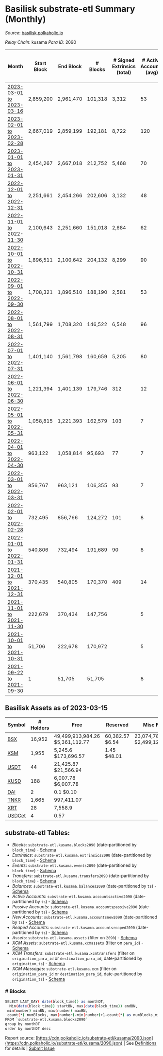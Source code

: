 # Basilisk substrate-etl Summary (Monthly)

_Source_: [basilisk.polkaholic.io](https://basilisk.polkaholic.io)

*Relay Chain*: kusama
*Para ID*: 2090



| Month | Start Block | End Block | # Blocks | # Signed Extrinsics (total) | # Active Accounts (avg) | # Addresses with Balances (max) | Issues |
| ----- | ----------- | --------- | -------- | --------------------------- | ----------------------- | ------------------------------- | ------ |
| [2023-03-01 to 2023-03-16](/kusama/2090-basilisk/2023-03-31.md) | 2,859,200 | 2,961,470 | 101,318 | 3,312 | 53 | 18,415 | - 953 (0.93%) |   
| [2023-02-01 to 2023-02-28](/kusama/2090-basilisk/2023-02-28.md) | 2,667,019 | 2,859,199 | 192,181 | 8,722 | 120 | 18,360 | -   |   
| [2023-01-01 to 2023-01-31](/kusama/2090-basilisk/2023-01-31.md) | 2,454,267 | 2,667,018 | 212,752 | 5,468 | 70 | 16,979 | -   |   
| [2022-12-01 to 2022-12-31](/kusama/2090-basilisk/2022-12-31.md) | 2,251,661 | 2,454,266 | 202,606 | 3,132 | 48 | 16,880 | -   |   
| [2022-11-01 to 2022-11-30](/kusama/2090-basilisk/2022-11-30.md) | 2,100,643 | 2,251,660 | 151,018 | 2,684 | 62 | 16,827 | -   |   
| [2022-10-01 to 2022-10-31](/kusama/2090-basilisk/2022-10-31.md) | 1,896,511 | 2,100,642 | 204,132 | 8,299 | 90 | 16,768 | -   |   
| [2022-09-01 to 2022-09-30](/kusama/2090-basilisk/2022-09-30.md) | 1,708,321 | 1,896,510 | 188,190 | 2,581 | 53 | 16,389 | -   |   
| [2022-08-01 to 2022-08-31](/kusama/2090-basilisk/2022-08-31.md) | 1,561,799 | 1,708,320 | 146,522 | 6,548 | 96 | 16,317 | -   |   
| [2022-07-01 to 2022-07-31](/kusama/2090-basilisk/2022-07-31.md) | 1,401,140 | 1,561,798 | 160,659 | 5,205 | 80 | 16,274 | -   |   
| [2022-06-01 to 2022-06-30](/kusama/2090-basilisk/2022-06-30.md) | 1,221,394 | 1,401,139 | 179,746 | 312 | 12 | 16,068 | -   |   
| [2022-05-01 to 2022-05-31](/kusama/2090-basilisk/2022-05-31.md) | 1,058,815 | 1,221,393 | 162,579 | 103 | 7 | 16,068 | -   |   
| [2022-04-01 to 2022-04-30](/kusama/2090-basilisk/2022-04-30.md) | 963,122 | 1,058,814 | 95,693 | 77 | 7 | 11,910 | -   |   
| [2022-03-01 to 2022-03-31](/kusama/2090-basilisk/2022-03-31.md) | 856,767 | 963,121 | 106,355 | 93 | 7 | 11,910 | -   |   
| [2022-02-01 to 2022-02-28](/kusama/2090-basilisk/2022-02-28.md) | 732,495 | 856,766 | 124,272 | 101 | 8 | 11,910 | -   |   
| [2022-01-01 to 2022-01-31](/kusama/2090-basilisk/2022-01-31.md) | 540,806 | 732,494 | 191,689 | 90 | 8 | 11,910 | -   |   
| [2021-12-01 to 2021-12-31](/kusama/2090-basilisk/2021-12-31.md) | 370,435 | 540,805 | 170,370 | 409 | 14 | 11,910 | - 1 (0.00%) |   
| [2021-11-01 to 2021-11-30](/kusama/2090-basilisk/2021-11-30.md) | 222,679 | 370,434 | 147,756 |  | 5 | 2 | -   |   
| [2021-10-01 to 2021-10-31](/kusama/2090-basilisk/2021-10-31.md) | 51,706 | 222,678 | 170,972 |  | 5 | 2 | - 1 (0.00%) |   
| [2021-09-22 to 2021-09-30](/kusama/2090-basilisk/2021-09-30.md) | 1 | 51,705 | 51,705 |  | 8 | 2 | -   |   

## Basilisk Assets as of 2023-03-15



| Symbol | # Holders | Free | Reserved | Misc Frozen | Frozen | Price | AssetID | 
| ----- | --------- | ---- | -------- | ----------- | ------ | ----- | --- |
| [BSX](/kusama/assets/BSX) | 16,952 | 49,499,913,984.26 $5,361,112.77 | 60,382.57 $6.54 | 23,074,783,611.18  $2,499,125.90 | 22,978,234,944.44 $2,488,669.15 | - |   `{"Token":"BSX"}` | 
| [KSM](/kusama/assets/KSM) | 1,955 | 5,245.6 $173,696.57 | 1.45 $48.01 |    |   | $33.11 |   `{"Token":"1"}` | 
| [USDT](/kusama/assets/USDT) | 44 | 21,425.87 $21,566.94 |   |    |   | $1.01 |   `{"Token":"14"}` | 
| [KUSD](/kusama/assets/KUSD) | 188 | 6,007.78 $6,007.78 |   |    |   | $1.00 |   `{"Token":"2"}` | 
| [DAI](/kusama/assets/DAI) | 2 | 0.1 $0.10 |   |    |   | $1.00 |   `{"Token":"13"}` | 
| [TNKR](/kusama/assets/TNKR) | 1,665 | 997,411.07  |   |    |   |  |   `{"Token":"6"}` | 
| [XRT](/kusama/assets/XRT) | 28 | 7,558.9  |   |    |   |  |   `{"Token":"16"}` | 
| [USDCet](/kusama/assets/USDCet) | 4 | 0.57  |   |    |   |  |   `{"Token":"9"}` | 

## substrate-etl Tables:

* _Blocks_: `substrate-etl.kusama.blocks2090` (date-partitioned by `block_time`) - [Schema](/schema/balances.json)
* _Extrinsics_: `substrate-etl.kusama.extrinsics2090` (date-partitioned by `block_time`) - [Schema](/schema/extrinsics.json)
* _Events_: `substrate-etl.kusama.events2090` (date-partitioned by `block_time`) - [Schema](/schema/events.json)
* _Transfers_: `substrate-etl.kusama.transfers2090` (date-partitioned by `block_time`) - [Schema](/schema/transfers.json)
* _Balances_: `substrate-etl.kusama.balances2090` (date-partitioned by `ts`) - [Schema](/schema/balances.json)
* _Active Accounts_: `substrate-etl.kusama.accountsactive2090` (date-partitioned by `ts`) - [Schema](/schema/accountsactive.json)
* _Passive Accounts_: `substrate-etl.kusama.accountspassive2090` (date-partitioned by `ts`) - [Schema](/schema/accountspassive.json)
* _New Accounts_: `substrate-etl.kusama.accountsnew2090` (date-partitioned by `ts`) - [Schema](/schema/accountsnew.json)
* _Reaped Accounts_: `substrate-etl.kusama.accountsreaped2090` (date-partitioned by `ts`) - [Schema](/schema/accountsreaped.json)
* _Assets_: `substrate-etl.kusama.assets` (filter on `2090`) - [Schema](/schema/assets.json)
* _XCM Assets_: `substrate-etl.kusama.xcmassets` (filter on `para_id`) - [Schema](/schema/xcmassets.json)
* _XCM Transfers_: `substrate-etl.kusama.xcmtransfers` (filter on `origination_para_id` or `destination_para_id`, date-partitioned by `origination_ts`) - [Schema](/schema/xcmtransfers.json)
* _XCM Messages_: `substrate-etl.kusama.xcm` (filter on `origination_para_id` or `destination_para_id`, date-partitioned by `origination_ts`) - [Schema](/schema/xcm.json)

### # Blocks
```bash
SELECT LAST_DAY( date(block_time)) as monthDT,
  Min(date(block_time)) startBN, max(date(block_time)) endBN, 
 min(number) minBN, max(number) maxBN, 
 count(*) numBlocks, max(number)-min(number)+1-count(*) as numBlocks_missing 
FROM `substrate-etl.kusama.blocks2090` 
group by monthDT 
order by monthDT desc
```


Report source: [https://cdn.polkaholic.io/substrate-etl/kusama/2090.json](https://cdn.polkaholic.io/substrate-etl/kusama/2090.json) | See [Definitions](/DEFINITIONS.md) for details | [Submit Issue](https://github.com/colorfulnotion/substrate-etl/issues)
